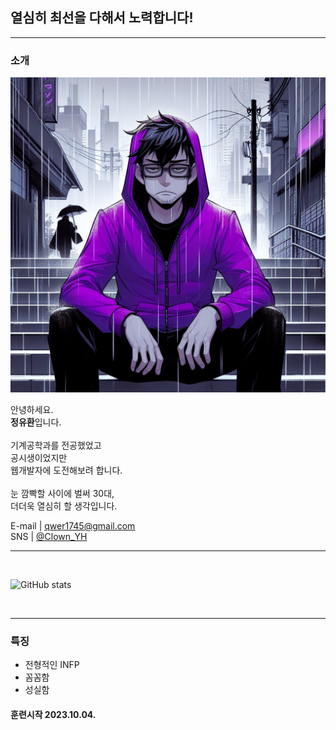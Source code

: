 ## 열심히 최선을 다해서 노력합니다!
---

### 소개
![프사](프사.jpg "프로필사진")
<br>

안녕하세요. <br>
**정유환**입니다. <br>
<br>
기계공학과를 전공했었고 <br>
공시생이었지만 <br>
웹개발자에 도전해보려 합니다.<br>
<br>
눈 깜빡할 사이에 벌써 30대,<br>
더더욱 열심히 할 생각입니다.

E-mail | qwer1745@gmail.com <br>
SNS | [@Clown_YH](https://www.twitter.com/Clown_YH)

<hr>
<br>

![GitHub stats](https://github-readme-stats.vercel.app/api?username=ClownYH&show_icons=true&hide=contribs,prs&cache_seconds=86400&theme=midnight-purple) 

<br>

---

### 특징
  * 전형적인 INFP
  * 꼼꼼함
  * 성실함

#### 훈련시작 2023.10.04.